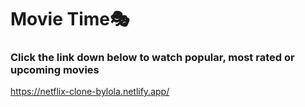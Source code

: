 # Movie Time🎭
### Click the link down below to watch popular, most rated or upcoming movies

https://netflix-clone-bylola.netlify.app/
